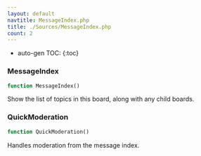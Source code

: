 ```yaml
---
layout: default
navtitle: MessageIndex.php
title: ./Sources/MessageIndex.php
count: 2
---
```

* auto-gen TOC:
{:toc}
### MessageIndex

```php
function MessageIndex()
```
Show the list of topics in this board, along with any child boards.



### QuickModeration

```php
function QuickModeration()
```
Handles moderation from the message index.



